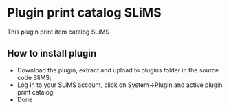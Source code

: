 # Plugin print catalog SLiMS
This plugin print item catalog SLiMS
## How to install plugin
- Download the plugin, extract and upload to plugins folder in the source code SliMS;
- Log in to your SLiMS account, click on System->Plugin and active plugin print catalog;
- Done
